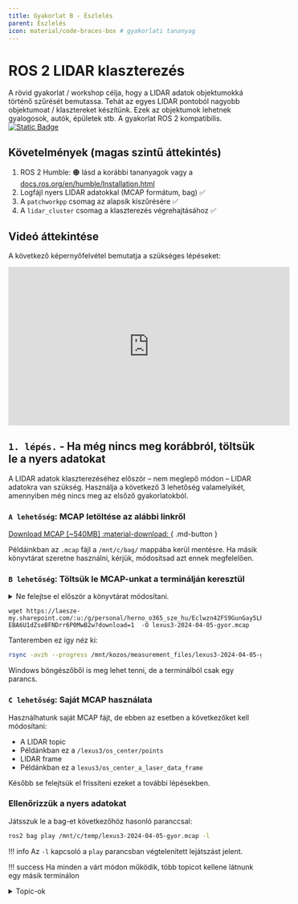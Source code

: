 ```yaml
---
title: Gyakorlat B - Észlelés
parent: Észlelés
icon: material/code-braces-box # gyakorlati tananyag
---
```


 




# ROS 2 LIDAR klaszterezés

A rövid gyakorlat / workshop célja, hogy a LIDAR adatok objektumokká történő szűrését bemutassa. Tehát az egyes LIDAR pontoból nagyobb objektumoat / klasztereket készítünk. Ezek az objektumok lehetnek gyalogosok, autók, épületek stb. A gyakorlat ROS 2 kompatibilis. [![Static Badge](https://img.shields.io/badge/ROS_2-Humble-34aec5)](https://docs.ros.org/en/humble/)

## Követelmények (magas szintű áttekintés)
1. ROS 2 Humble: 🟠 lásd a korábbi tananyagok vagy a [docs.ros.org/en/humble/Installation.html](https://docs.ros.org/en/humble/Installation.html)
2. Logfájl nyers LIDAR adatokkal (MCAP formátum, bag) ✅
3. A `patchworkpp` csomag az alapsík kiszűrésére ✅
4. A `lidar_cluster` csomag a klaszterezés végrehajtásához ✅


## Videó áttekintése

A következő képernyőfelvétel bemutatja a szükséges lépéseket:

<iframe width="560" height="315" src="https://www.youtube.com/embed/YJyczb53vrg?si=rqnKHgE7y70-5B3a" title="YouTube video player" frameborder="0" allow="accelerometer; autoplay; clipboard-write; encrypted-media; gyroscope; picture-in-picture; web-share" referrerpolicy="strict-origin-when-cross-origin" allowfullscreen></iframe>


## `1. lépés.` - Ha még nincs meg korábbról, töltsük le a nyers adatokat

A LIDAR adatok klaszterezéséhez először – nem meglepő módon – LIDAR adatokra van szükség. Használja a következő 3 lehetőség valamelyikét, amennyiben még nincs meg az elsőző gyakorlatokból.

### `A lehetőség`: MCAP letöltése az alábbi linkről

[Download MCAP [~540MB] :material-download: ](https://laesze-my.sharepoint.com/:u:/g/personal/herno_o365_sze_hu/Eclwzn42FS9GunGay5LPq-EBA6U1dZseBFNDrr6P0MwB2w?download=1){ .md-button }

Példáinkban az `.mcap` fájl a `/mnt/c/bag/` mappába kerül mentésre. Ha másik könyvtárat szeretne használni, kérjük, módosítsad azt ennek megfelelően.

### `B lehetőség`: Töltsük le MCAP-unkat a terminálján keresztül

<details>
<summary> Ne felejtse el először a könyvtárat módosítani.</summary>

Esetünkben a `/mnt/c/bag/` a hely, ahova tenni fogjuk:

``` bash
cd /mnt/c/bag/
```
</details>

```
wget https://laesze-my.sharepoint.com/:u:/g/personal/herno_o365_sze_hu/Eclwzn42FS9GunGay5LPq-EBA6U1dZseBFNDrr6P0MwB2w?download=1  -O lexus3-2024-04-05-gyor.mcap
```
Tanteremben ez így néz ki:
``` bash
rsync -avzh --progress /mnt/kozos/measurement_files/lexus3-2024-04-05-gyor.mcap /mnt/c/temp/
```
Windows böngészőből is meg lehet tenni, de a terminálból csak egy parancs. 


### `C lehetőség`: Saját MCAP használata
Használhatunk saját MCAP fájt, de ebben az esetben a következőket kell módosítani:

- A LIDAR topic
 - Példánkban ez a `/lexus3/os_center/points`
- LIDAR frame
 - Példánkban ez a `lexus3/os_center_a_laser_data_frame`

Később se felejtsük el frissíteni ezeket a további lépésekben.

### Ellenőrizzük a nyers adatokat

Játsszuk le a bag-et következőhöz hasonló paranccsal:
``` bash
ros2 bag play /mnt/c/temp/lexus3-2024-04-05-gyor.mcap -l
```

!!! info 
    Az `-l` kapcsoló a `play` parancsban végtelenített lejátszást jelent.

!!! success
    Ha minden a várt módon működik, több topicot kellene látnunk egy másik terminálon
    <details>
    <summary> Topic-ok</summary>
    Egy másik terminálkiadásban a következő parancsot adjuk ki:

    ``` bash
    ros2 topic list
    ```
    Hasonló topiclistát kellene látni:


    ``` bash
    /clock
    /events/read_split
    /lexus3/gps/duro/current_pose
    /lexus3/gps/duro/imu
    /lexus3/gps/duro/mag
    /lexus3/gps/duro/navsatfix
    /lexus3/gps/duro/status_flag
    /lexus3/gps/duro/status_string
    /lexus3/gps/duro/time_diff
    /lexus3/gps/duro/time_ref
    /lexus3/os_center/points
    /lexus3/os_left/points
    /lexus3/os_right/points
    /lexus3/zed2i/zed_node/left/image_rect_color/compressed
    /parameter_events
    /rosout
    /tf
    /tf_static   
    ```
    </details>

    Also there must be at least one `sensor_msgs/msg/PointCloud2`, check with:
    ``` bash
     ros2 topic type /lexus3/os_center/points
    ```
    Result:
    ``` bash
    sensor_msgs/msg/PointCloud2
    ```

## `2. lépés` - `ROS 2` package-ek telepítése

!!! info 
    Amennyiben nincs `~/ros2_ws/` workspace, a következő parancsara lesz szükségünk:
    ```bash
    mkdir -p ~/ros2_ws/src
    ```
    Ettől eltérő workspace név szerint értelemszerűen módosítani kell a következő parancsokat is.

### Clone `patchworkpp` package
A `patchwork-plusplus-ros` a Patchwork++ (@ IROS'22) ROS 2 csomagja, amely gyors és robusztus LIDAR talajszegmentálást biztosít. Javasoljuk a [JKK-research](https://github.com/jkk-research/) fork-ot, amely néhány fejlesztést tartalmaz, vagy használhatjuk az eredeti [KAIST](https://github.com/url-kaist/) változatát is.

```bash
cd ~/ros2_ws/src
```
```bash
git clone https://github.com/jkk-research/patchwork-plusplus-ros
```
or
```bash
git clone https://github.com/url-kaist/patchwork-plusplus-ros -b ROS2
```

### Clone `lidar_cluster` package

```bash
cd ~/ros2_ws/src
```

``` bash
git clone https://github.com/jkk-research/lidar_cluster_ros2
```


### Build

```bash
cd ~/ros2_ws
```

```bash
colcon build --packages-select patchworkpp lidar_cluster --symlink-install
```


## `3. lépés` - Futtatás


### Milyen az elvárt működés?

```mermaid
graph TD;

    p1[ /lexus3/os_center/points<br/>sensor_msgs::PointCloud2]:::white --> patchwork([ /patchwork_node]):::light
    patchwork --> p
    p[ /nonground<br/>sensor_msgs::PointCloud2]:::white --> cluster([ /cluster_node]):::light
    cluster --> f1[ /clustered_points<br/>sensor_msgs::PointCloud2]:::white
    cluster --> f2[ /clustered_marker<br/>visualization_msgs::MarkerArray]:::white
    classDef light fill:#34aec5,stroke:#152742,stroke-width:2px,color:#152742  
    classDef dark fill:#152742,stroke:#34aec5,stroke-width:2px,color:#34aec5
    classDef white fill:#ffffff,stroke:#152742,stroke-width:2px,color:#15274
    classDef dash fill:#ffffff,stroke:#152742,stroke-width:2px,color:#15274, stroke-dasharray: 5 5
    classDef red fill:#ef4638,stroke:#152742,stroke-width:2px,color:#fff
```

<details>
<summary> Ne felejtsünk el source-olni</summary>

``` bash
source ~/ros2_ws/install/setup.bash
```
</details>

```bash
ros2 bag play /mnt/c/temp/lexus3-2024-04-05-gyor.mcap -l
```

```bash
ros2 launch patchworkpp demo.launch.py  cloud_topic:=/lexus3/os_center/points cloud_frame:=lexus3/os_center_a_laser_data_frame
```
Használjuk a következő klaszterezési algoritmusok egyikét:

```bash
ros2 launch lidar_cluster dbscan_spatial.launch.py
```
A DBSCAN (Density-Based Spatial Clustering of Applications with Noise) egy nem-grid-alapú klaszterezési algoritmus.
Egy modern 6 magos vagy jobb CPU-n legalább 10 Hz-es teljesítményre számíthatunk.

```bash
ros2 launch lidar_cluster euclidean_spatial.launch.py
```
Nem-grid klaszterezés euklideszi távolság alapján.
Egy modern 6 magos vagy jobb CPU-n legalább 5 Hz-es teljesítményre számíthatunk. 

```bash
ros2 launch lidar_cluster euclidean_grid.launch.py
```
Voxel grid alapú klaszterezés az euklideszi távolság alapján.
Egy modern 6 magos vagy jobb CPU-n legalább 100 Hz-es teljesítményre számíthatunk.

```bash
ros2 launch lidar_cluster rviz02.launch.py
```

!!! success
    Ha minden a várt módon működik, hasonló rviz ablakot kell látnunk.
    ![lidar_cluster01](https://raw.githubusercontent.com/jkk-research/lidar_cluster_ros2/ros2/img/lidar_cluster01.png)

## Linkek
- English version of clutering [jkk-research.github.io/workshops/clustering_a](https://jkk-research.github.io/workshops/clustering_a/)